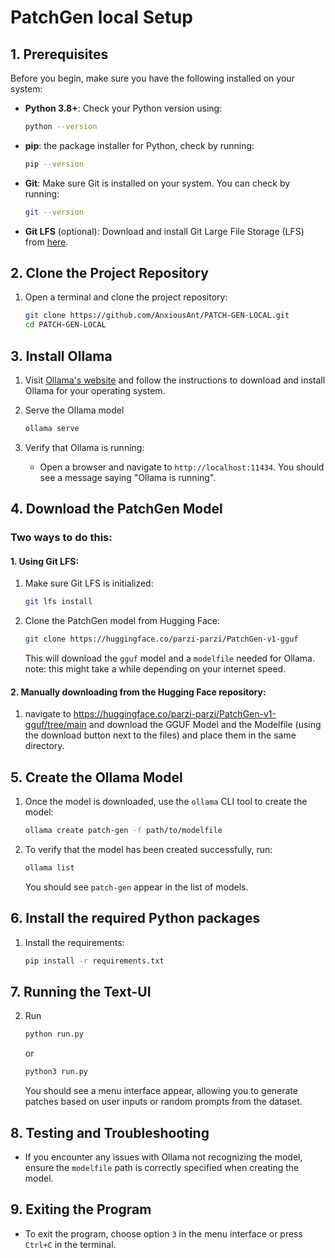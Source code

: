 # PatchGen local Setup 

## 1. Prerequisites
Before you begin, make sure you have the following installed on your system:

- **Python 3.8+**: Check your Python version using:
    ```bash
    python --version
    ```
- **pip**: the package installer for Python, check by running:
    ```bash
    pip --version
    ```
- **Git**: Make sure Git is installed on your system. You can check by running:
    ```bash
    git --version
    ```
- **Git LFS** (optional): Download and install Git Large File Storage (LFS) from [here](https://git-lfs.github.com/).

## 2. Clone the Project Repository
1. Open a terminal and clone the project repository:
    ```bash
    git clone https://github.com/AnxiousAnt/PATCH-GEN-LOCAL.git
    cd PATCH-GEN-LOCAL
    ```

## 3. Install Ollama
1. Visit [Ollama's website](https://ollama.com/) and follow the instructions to download and install Ollama for your operating system.

2. Serve the Ollama model
    ```bash
    ollama serve
    ```

3. Verify that Ollama is running:
    - Open a browser and navigate to `http://localhost:11434`. You should see a message saying "Ollama is running".

## 4. Download the PatchGen Model
### Two ways to do this: 
#### 1. Using Git LFS:
1. Make sure Git LFS is initialized:
    ```bash
    git lfs install
    ```

2. Clone the PatchGen model from Hugging Face:
    ```bash
    git clone https://huggingface.co/parzi-parzi/PatchGen-v1-gguf
    ``` 
    This will download the `gguf` model and a `modelfile` needed for Ollama.    
    note: this might take a while depending on your internet speed. 

#### 2. Manually downloading from the Hugging Face repository:
1. navigate to https://huggingface.co/parzi-parzi/PatchGen-v1-gguf/tree/main and
   download the GGUF Model and the Modelfile (using the download button next to the files) and place them in the same directory.

## 5. Create the Ollama Model
1. Once the model is downloaded, use the `ollama` CLI tool to create the model:
    ```bash
    ollama create patch-gen -f path/to/modelfile
    ```

2. To verify that the model has been created successfully, run:
    ```bash
    ollama list
    ```
   You should see `patch-gen` appear in the list of models.

## 6. Install the required Python packages

1. Install the requirements:
    ```bash
    pip install -r requirements.txt
    ```

## 7. Running the Text-UI 

2. Run
    ```bash
    python run.py
    ```
    or
    ```bash
    python3 run.py
    ``` 
    You should see a menu interface appear, allowing you to generate patches based on user inputs or random prompts from the dataset.

## 8. Testing and Troubleshooting

- If you encounter any issues with Ollama not recognizing the model, ensure the `modelfile` path is correctly specified when creating the model.

## 9. Exiting the Program

- To exit the program, choose option `3` in the menu interface or press `Ctrl+C` in the terminal.

